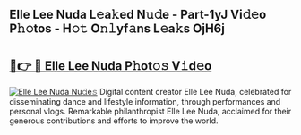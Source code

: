 ## Elle Lee Nuda L𝚎a𝚔ed N𝚞𝚍e - Part-1yJ Vi𝚍𝚎o P𝚑𝚘tos - H𝚘𝚝 O𝚗𝚕yf𝚊ns L𝚎a𝚔s OjH6j

# <h2><a href="http://kf0nah.oniu.top/?m=Elle+Lee+Nuda">🔗👉 🔴 Elle Lee Nuda P𝚑ot𝚘𝚜 V𝚒d𝚎o</a></h2>

[![Elle Lee Nuda Nu𝚍e𝚜](https://i.imgur.com/0qMVB7G.gif)](http://kf0nah.oniu.top/?m=Elle+Lee+Nuda)
Digital content creator Elle Lee Nuda, celebrated for disseminating dance and lifestyle information, through performances and personal vlogs. Remarkable philanthropist Elle Lee Nuda, acclaimed for their generous contributions and efforts to improve the world.  
